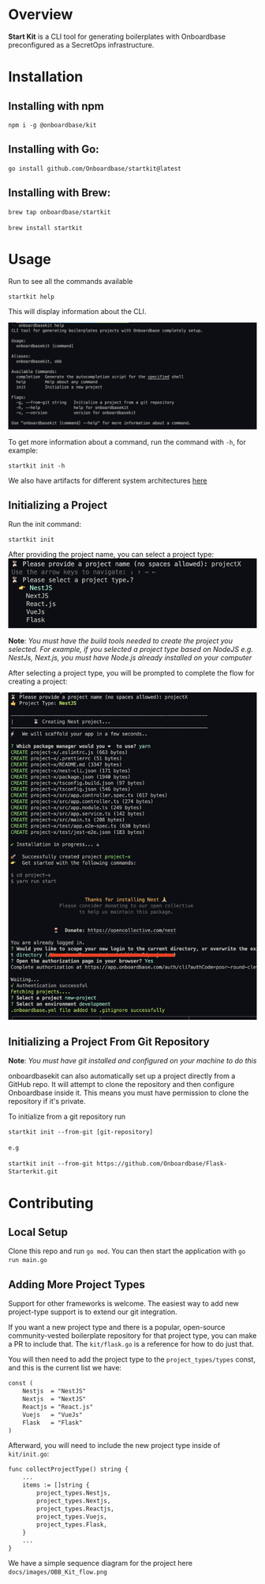# Overview
**Start Kit** is a CLI tool for generating boilerplates with Onboardbase preconfigured as a SecretOps infrastructure.

# Installation
## Installing with npm
```
npm i -g @onboardbase/kit
```

## Installing with Go:
```
go install github.com/Onboardbase/startkit@latest
```

## Installing with Brew:
```
brew tap onboardbase/startkit

brew install startkit
```

# Usage
Run to see all the commands available
```
startkit help
```

This will display information about the CLI.

![alt obb help](./docs/images/onboarbasekit_help.png)

To get more information about a command, run the command with `-h`, for example:
```
startkit init -h
```

We also have artifacts for different system architectures [here](https://github.com/Onboardbase/onboardbasekit/releases)

## Initializing a Project
Run the init command:
```
startkit init
```
After providing the project name, you can select a project type:
![alt Init](./docs/images/obb_init.png)

**Note**: *You must have the build tools needed to create the project you selected. For example, if you selected a project type based on NodeJS e.g. NestJs, Next.js, you must have Node.js already installed on your computer*

After selecting a project type, you will be prompted to complete the flow for creating a project:

![alt Init](./docs/images/init_project.png)

## Initializing a Project From Git Repository
**Note**: *You must have git installed and configured on your machine to do this*

onboardbasekit can also automatically set up a project directly from a GitHub repo. It will attempt to clone the repository and then configure Onboardbase inside it. This means you must have permission to clone the repository if it's private.

To initialize from a git repository run
```
startkit init --from-git [git-repository]

e.g

startkit init --from-git https://github.com/Onboardbase/Flask-Starterkit.git
```

# Contributing

## Local Setup
Clone this repo and run `go mod`. You can then start the application with `go run main.go`

## Adding More Project Types

Support for other frameworks is welcome. The easiest way to add new project-type support is to extend our git integration.

If you want a new project type and there is a popular, open-source community-vested boilerplate repository for that project type, you can make a PR to include that. The `kit/flask.go` is a reference for how to do just that.

You will then need to add the project type to the `project_types/types` const, and this is the current list we have:
```
const (
	Nestjs  = "NestJS"
	Nextjs  = "NextJS"
	Reactjs = "React.js"
	Vuejs   = "VueJs"
	Flask   = "Flask"
)
```

Afterward, you will need to include the new project type inside of `kit/init.go`:
```
func collectProjectType() string {
    ...
	items := []string {
		project_types.Nestjs,
		project_types.Nextjs,
		project_types.Reactjs,
		project_types.Vuejs,
		project_types.Flask,
	}
    ...
}

```

We have a simple sequence diagram for the project here `docs/images/OBB_Kit_flow.png`
